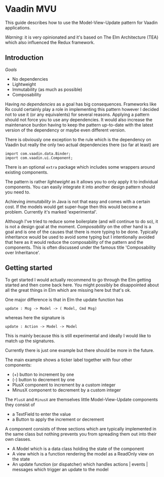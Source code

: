 # Vaadin MVU

This guide describes how to use the Model-View-Update pattern for Vaadin applications.

*Warning*: it is very opinionated and it's based on The Elm Architecture (TEA) which also influenced the Redux framework.

## Introduction

*Goals*

- No dependencies
- Lightweight
- Immutability (as much as possible)
- Composability

Having _no dependencies_ as a goal has big consequences. Frameworks like Rx could certainly play a role 
in implementing this pattern however I decided not to use it (or any equivalents) for several reasons.
Applying a pattern should not force you to use any dependencies. It would also increase the maintenance burdon
having to keep the pattern up-to-date with the latest version of the dependency or maybe even different version.

There is obviously one exception to the rule which is the dependency on Vaadin but really the only two actual dependencies there (so far at least) are

```
import com.vaadin.data.Binder;
import com.vaadin.ui.Component;
```

There is an optional `extra` package which includes some wrappers around existing components.

The pattern is rather _lightweight_ as it allows you to only apply it to individual components. You can easily integrate
it into another design pattern should you need to.

Achieving _immutability_ in Java is not that easy and comes with a certain cost. If the models would get super-huge
then this would become a problem. Currently it's marked 'experimental'.

Although I've tried to reduce some boilerplate (and will continue to do so), it is not a design goal at the moment.
*Composability* on the other hand is a goal and is one of the causes that there is more typing to be done.
Typically inheritance would be used to avoid some typing but I intentionally avoided that here as it would reduce 
the composability of the pattern and the components. This is often discussed under the famous title 'Composability over Inheritance'.

## Getting started

To get started I would actually recommend to go through the Elm getting started and then come back here.
You might possibly be disappointed about all the great things in Elm which are missing here but that's ok.

One major difference is that in Elm the update function has 

```
update : Msg -> Model -> ( Model, Cmd Msg)
```

whereas here the signature is

```
update : Action -> Model -> Model
```

This is mainly because this is still experimental and ideally I would like to match up the signatures.

Currently there is just one example but there should be more in the future.

The main example shows a ticker label together with four other components:

- (+) button to increment by one
- (-) button to decrement by one
- PlusX component to increment by a custom integer
- MinusX component to decrement by a custom integer

The `PlusX` and `MinusX` are themselves little Model-View-Update components they consist of 

- a TextField to enter the value
- a Button to apply the increment or decrement

A component consists of three sections which are typically implemented in the same class but nothing prevents you 
from spreading them out into their own classes.

- A Model which is a data class holding the state of the component
- A view which is a function rendering the model as a ReadOnly view on the state
- An update function (or dispatcher) which handles actions | events | messages which trigger an update to the model

